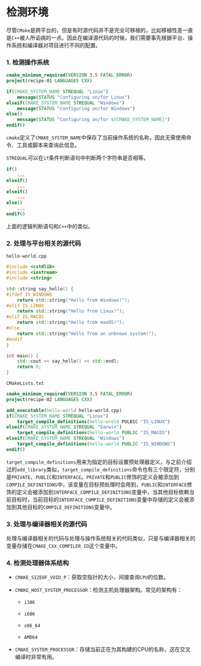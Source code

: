 # 检测环境

尽管`CMake`是跨平台的，但是有时源代码并不是完全可移植的，比如移植性差一直是`C++`被人所诟病的一点。因此在编译源代码的时候，我们需要事先根据平台、操作系统和编译器对项目进行不同的配置。

### 1. 检测操作系统

```cmake
cmake_minimum_required(VERSION 3.5 FATAL_ERROR)
project(recipe-01 LANGUAGES CXX)

if(CMAKE_SYSTEM_NAME STREQUAL "Linux")
	message(STATUS "Configuring on/for Linux")
elseif(CMAKE_SYSTEM_NAME STREQUAL "Windows")
	message(STATUS "Configuring on/for Windows")
else()
	message(STATUS "Configuring on/for ${CMAKE_SYSTEM_NAME}")
endif()
```

`cmake`定义了`CMAKE_SYSTEM_NAME`中保存了当前操作系统的名称，因此无需使用命令、工具或脚本来查询此信息。

`STREQUAL`可以在`if`条件判断语句中判断两个字符串是否相等。

```cmake
if()
	...
elseif()
 	...
elseif()
	...
else()
	...
endif()
```

上面的逻辑判断语句和`C++`中的类似。

### 2. 处理与平台相关的源代码

`hello-world.cpp`

```c++
#include <cstdlib>
#include <iostream>
#include <string>

std::string say_hello() {
#ifdef IS_WINDOWS
    return std::string("Hello from Windows!");
#elif IS_LINUX
    return std::string("Hello from Linux!");
#elif IS_MACOS
    return std::string("Hello from maxOS!");
#else
    return std::string("Hello from an unknown system!");
#endif
}

int main() {
    std::cout << say_hello() << std::endl;
    return 0;
}
```

`CMakeLists.txt`

```cmake
cmake_minimum_required(VERSION 3.5 FATAL_ERROR)
project(recipe-02 LANGUAGES CXX)

add_executable(hello-world hello-world.cpp)
if(CMAKE_SYSTEM_NAME STREQUAL "Linux")
	target_compile_definitions(hello-wrold PULBIC "IS_LINUX")
elseif(CMAKE_SYSTEM_NAME STREQUAL "Darwin")
	target_compile_definitions(hello-world PUBLIC "IS_MACOS")
elseif(CMAKE_SYSTEM_NAME STREQUAL "Windows")
	target_compile_definitions(hello-world PUBLIC "IS_WINDOWS")
endif()
```

`target_compile_definitions`用来为指定的目标设置预处理器定义，与之前介绍过的`add_library`类似，`target_compile_definitions`命令也有三个限定符，分别是`PRIVATE`、`PUBLIC`和`INTERFACE`。`PRIVATE`和`PUBLIC`修饰的定义会被添加到`COMPILE_DEFINITIONS`中，该变量在目标预处理时会用到，`PUBLIC`和`INTERFACE`修饰的定义会被添加到`INTERFACE_COMPILE_DEFINITIONS`变量中，当其他目标依赖当前目标时，当前目标的`INTERFACE_COMPILE_DEFINITIONS`变量中存储的定义会被添加到其他目标的`COMPILE_DEFINITIONS`变量中。

### 3. 处理与编译器相关的源代码

处理与编译器相关的代码与处理与操作系统相关的代码类似，只是与编译器相关的变量存储在`CMAKE_CXX_COMPILER_ID`这个变量中。

### 4. 检测处理器体系结构

+ `CMAKE_SIZEOF_VOID_P`：获取空指针的大小，间接查询`CPU`的位数。

+ `CMAKE_HOST_SYSTEM_PROCESSOR`：检测主机处理器架构。常见的架构有：

  + `i386`
  + `i686`
  + `x86_64`

  + `AMD64`

+ `CMAKE_SYSTEM_PROCESSOR`：存储当前正在为其构建的CPU的名称，这在交叉编译时非常有用。

